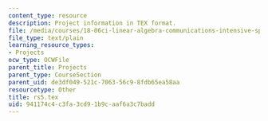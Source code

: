 ```yaml
---
content_type: resource
description: Project information in TEX format.
file: /media/courses/18-06ci-linear-algebra-communications-intensive-spring-2004/941174c4c3fa3cd91b9caaf6a3c7badd_rs5.tex
file_type: text/plain
learning_resource_types:
- Projects
ocw_type: OCWFile
parent_title: Projects
parent_type: CourseSection
parent_uid: de3df049-521c-7063-56c9-8fdb65ea58aa
resourcetype: Other
title: rs5.tex
uid: 941174c4-c3fa-3cd9-1b9c-aaf6a3c7badd
---
```

